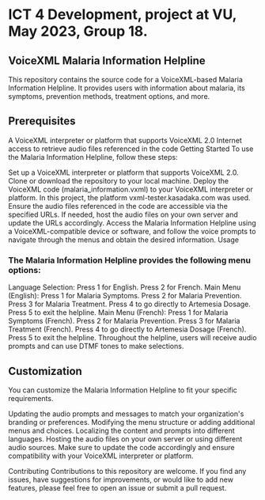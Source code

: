 
# ICT 4 Development, project at VU, May 2023, Group 18.

## VoiceXML Malaria Information Helpline
This repository contains the source code for a VoiceXML-based Malaria Information Helpline. It provides users with information about malaria, its symptoms, prevention methods, treatment options, and more.

## Prerequisites
A VoiceXML interpreter or platform that supports VoiceXML 2.0
Internet access to retrieve audio files referenced in the code
Getting Started
To use the Malaria Information Helpline, follow these steps:

Set up a VoiceXML interpreter or platform that supports VoiceXML 2.0.
Clone or download the repository to your local machine.
Deploy the VoiceXML code (malaria_information.vxml) to your VoiceXML interpreter or platform. In this project, the platform vxml-tester.kasadaka.com was used.
Ensure the audio files referenced in the code are accessible via the specified URLs. If needed, host the audio files on your own server and update the URLs accordingly.
Access the Malaria Information Helpline using a VoiceXML-compatible device or software, and follow the voice prompts to navigate through the menus and obtain the desired information.
Usage

### The Malaria Information Helpline provides the following menu options:

Language Selection:
Press 1 for English.
Press 2 for French.
Main Menu (English):
Press 1 for Malaria Symptoms.
Press 2 for Malaria Prevention.
Press 3 for Malaria Treatment.
Press 4 to go directly to Artemesia Dosage.
Press 5 to exit the helpline.
Main Menu (French):
Press 1 for Malaria Symptoms (French).
Press 2 for Malaria Prevention.
Press 3 for Malaria Treatment (French).
Press 4 to go directly to Artemesia Dosage (French).
Press 5 to exit the helpline.
Throughout the helpline, users will receive audio prompts and can use DTMF tones to make selections.

## Customization
You can customize the Malaria Information Helpline to fit your specific requirements. 

Updating the audio prompts and messages to match your organization's branding or preferences.
Modifying the menu structure or adding additional menus and choices.
Localizing the content and prompts into different languages.
Hosting the audio files on your own server or using different audio sources.
Make sure to update the code accordingly and ensure compatibility with your VoiceXML interpreter or platform.

Contributing
Contributions to this repository are welcome. If you find any issues, have suggestions for improvements, or would like to add new features, please feel free to open an issue or submit a pull request.
